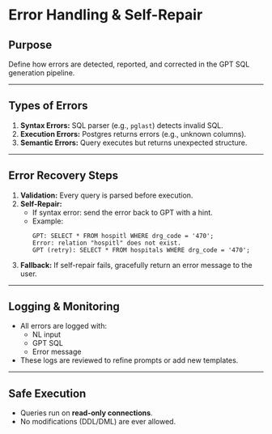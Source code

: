 # Error Handling & Self-Repair

## Purpose
Define how errors are detected, reported, and corrected in the GPT SQL generation pipeline.

---

## Types of Errors
1. **Syntax Errors:** SQL parser (e.g., `pglast`) detects invalid SQL.
2. **Execution Errors:** Postgres returns errors (e.g., unknown columns).
3. **Semantic Errors:** Query executes but returns unexpected structure.

---

## Error Recovery Steps
1. **Validation:** Every query is parsed before execution.
2. **Self-Repair:** 
   - If syntax error: send the error back to GPT with a hint.
   - Example:
     ```
     GPT: SELECT * FROM hospitl WHERE drg_code = '470';
     Error: relation "hospitl" does not exist.
     GPT (retry): SELECT * FROM hospitals WHERE drg_code = '470';
     ```
3. **Fallback:** If self-repair fails, gracefully return an error message to the user.

---

## Logging & Monitoring
- All errors are logged with:
  - NL input
  - GPT SQL
  - Error message
- These logs are reviewed to refine prompts or add new templates.

---

## Safe Execution
- Queries run on **read-only connections**.
- No modifications (DDL/DML) are ever allowed.
